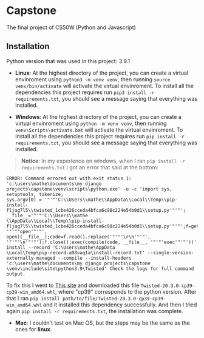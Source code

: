 # Capstone
The final project of CS50W (Python and Javascript)

## Installation
Python version that was used in this project: 3.9.1
* **Linux**:
At the highest directory of the project, you can create a virtual envinroment using `python3 -m venv venv`,
then running `source venv/bin/activate` will activate the virtual envinroment.
To install all the dependencies this project requires run `pip3 install -r requirements.txt`, you should see
a message saying that everything was installed.

* **Windows**:
At the highest directory of the project, you can create a virtual envinroment using `python -m venv venv`,
then running `venv\Scripts\activate.bat` will activate the virtual envinroment.
To install all the dependencies this project requires run `pip install -r requirements.txt`, you should see
a message saying that everything was installed.
> **Notice**:
> In my experience on windows, when I ran `pip install -r requirements.txt` I got an error that said at the bottom:
```
ERROR: Command errored out with exit status 1: 'c:\users\mathe\documents\my django projects\capstone\venv\scripts\python.exe' -u -c 'import sys, setuptools, tokenize;
sys.argv[0] = '"'"'C:\\Users\\mathe\\AppData\\Local\\Temp\\pip-install-fljag7l5\\twisted_1cbe426cceda4bfca6c98c224e54b0d1\\setup.py'"'"'; __file__='"'"'C:\\Users\\mathe
\\AppData\\Local\\Temp\\pip-install-fljag7l5\\twisted_1cbe426cceda4bfca6c98c224e54b0d1\\setup.py'"'"';f=getattr(tokenize, '"'"'open'"'"', 
open)(__file__);code=f.read().replace('"'"'\r\n'"'"', '"'"'\n'"'"');f.close();exec(compile(code, __file__, '"'"'exec'"'"'))' install --record 'C:\Users\mathe\AppData
\Local\Temp\pip-record-a08vaq1a\install-record.txt' --single-version-externally-managed --compile --install-headers 'c:\users\mathe\documents\my django projects\capstone
\venv\include\site\python3.9\Twisted' Check the logs for full command output.
```
To fix this I went to [This site](https://www.lfd.uci.edu/~gohlke/pythonlibs/#twisted) and downloaded this file 
`Twisted-20.3.0-cp39-cp39-win_amd64.whl`, where "cp39" corresponds to the python version. After that I ran 
`pip install path/to/file/Twisted-20.3.0-cp39-cp39-win_amd64.whl` and it installed this dependency successfully.
And then I tried again `pip install -r requirements.txt`, the installation was complete.

* **Mac**:
I couldn't test on Mac OS, but the steps may be the same as the ones for **linux**.
